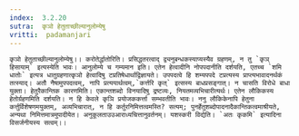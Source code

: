 ```yaml
---
index:  3.2.20
sutra:  कृञो हेतुताच्छील्यानुलोम्येषु
vritti:  padamanjari
---
```


	कृञो हेतुताच्छील्यानुलोम्येषु।। करोतेर्द्धातोरिति। प्रसिद्धतरत्वाद् द्व्यनुबन्धकस्याप्यस्यैव ग्रहणम्, न तु `कृञ् हिसायाम्` इत्यस्येति भावः। आनुलोम्ये च गम्यमान इति। एतेन हेत्वादीनि नोपपदानीति दर्शयति, एतच्च `शमि धातोः` इत्यत्र धातुग्रहणात्कृञो हेत्वादिषु टप्रतिषेधार्थाद्विज्ञायते। उपपदत्वे हि शम्यपपदे टप्रत्यस्य प्राप्त्यभावादनर्थकं तत्स्याद्। अतौ नैषामुपपदत्वम्, नापि प्रत्ययार्थत्वम्,`कर्त्तरि कृत्` इत्सस्य बाधप्रसङ्गात्। न चासति विरोधे बाधा युक्ता। हेतुरैकान्तिक कारणमिति। एकान्तशब्दो विनयादिषु द्रष्टव्यः, नियतमव्यभिचारीत्यर्थः। एतेन लौकिकस्य हेतोर्ग्रहणमिति दर्शयति। न हि केवले कृञि प्रयोजककर्त्ता सम्भवतीति भावः। ननु लौकिकेनापि हेतुना कर्त्तुर्विशेषणमयुक्तम्, अव्यभिचारात्, न हि कर्तुरनिमित्तत्वमस्ति? सत्यम्; पुनर्हेतुशब्दोपादनादैकान्तिकत्वमाश्रीयते, अन्यथा निमित्तमात्रमुपादीयेत। अनुकूलताउउआराध्यचित्तानुवर्तनम्। यशस्करी विद्येति। `अतः कृकमि` इत्यादिना विसर्जनीयस्य सत्वम्।।
